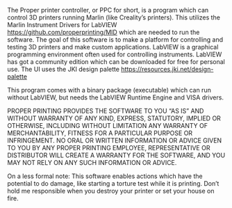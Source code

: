 The Proper printer controller, or PPC for short, is a program which can control 3D printers running Marlin (like Creality’s printers). This utilizes the Marlin Instrument Drivers for LabVIEW https://github.com/properprinting/MID which are needed to run the software. The goal of this software is to make a platform for controlling and testing 3D printers and make custom applications. LabVIEW is a graphical programming environment often used for controlling instruments. LabVIEW has got a community edition which can be downloaded for free for personal use. The UI uses the JKI design palette https://resources.jki.net/design-palette

This program comes with a binary package (executable) which can run without LabVIEW, but needs the LabVIEW Runtime Engine and VISA drivers.

PROPER PRINTING PROVIDES THE SOFTWARE TO YOU “AS IS” AND WITHOUT WARRANTY OF ANY KIND, EXPRESS, STATUTORY, IMPLIED OR OTHERWISE, INCLUDING WITHOUT LIMITATION ANY WARRANTY OF MERCHANTABILITY, FITNESS FOR A PARTICULAR PURPOSE OR INFRINGEMENT. NO ORAL OR WRITTEN INFORMATION OR ADVICE GIVEN TO YOU BY ANY PROPER PRINTING EMPLOYEE, REPRESENTATIVE OR DISTRIBUTOR WILL CREATE A WARRANTY FOR THE SOFTWARE, AND YOU MAY NOT RELY ON ANY SUCH INFORMATION OR ADVICE.

On a less formal note: This software enables actions which have the potential to do damage, like starting a torture test while it is printing. Don’t hold me responsible when you destroy your printer or set your house on fire.

